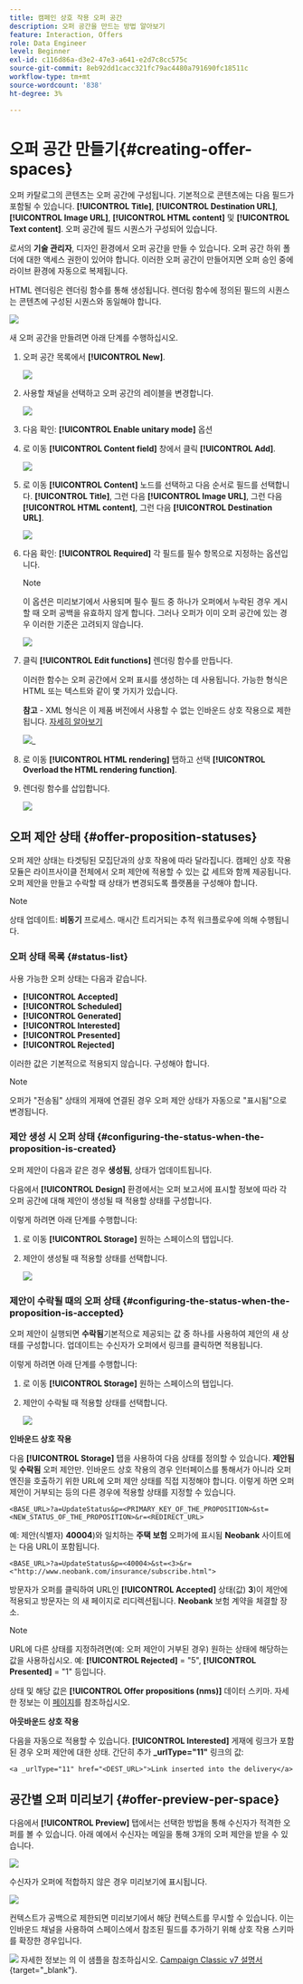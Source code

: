 ```yaml
---
title: 캠페인 상호 작용 오퍼 공간
description: 오퍼 공간을 만드는 방법 알아보기
feature: Interaction, Offers
role: Data Engineer
level: Beginner
exl-id: c116d86a-d3e2-47e3-a641-e2d7c8cc575c
source-git-commit: 8eb92dd1cacc321fc79ac4480a791690fc18511c
workflow-type: tm+mt
source-wordcount: '838'
ht-degree: 3%

---
```


# 오퍼 공간 만들기{#creating-offer-spaces}

오퍼 카탈로그의 콘텐츠는 오퍼 공간에 구성됩니다. 기본적으로 콘텐츠에는 다음 필드가 포함될 수 있습니다. **[!UICONTROL Title]**, **[!UICONTROL Destination URL]**, **[!UICONTROL Image URL]**, **[!UICONTROL HTML content]** 및 **[!UICONTROL Text content]**. 오퍼 공간에 필드 시퀀스가 구성되어 있습니다.

로서의 **기술 관리자**, 디자인 환경에서 오퍼 공간을 만들 수 있습니다. 오퍼 공간 하위 폴더에 대한 액세스 권한이 있어야 합니다. 이러한 오퍼 공간이 만들어지면 오퍼 승인 중에 라이브 환경에 자동으로 복제됩니다.

HTML 렌더링은 렌더링 함수를 통해 생성됩니다. 렌더링 함수에 정의된 필드의 시퀀스는 콘텐츠에 구성된 시퀀스와 동일해야 합니다.

![](assets/offer_space_create_009.png)

새 오퍼 공간을 만들려면 아래 단계를 수행하십시오.

1. 오퍼 공간 목록에서 **[!UICONTROL New]**.

   ![](assets/offer_space_create_001.png)

1. 사용할 채널을 선택하고 오퍼 공간의 레이블을 변경합니다.

   ![](assets/offer_space_create_002.png)

1. 다음 확인: **[!UICONTROL Enable unitary mode]** 옵션

1. 로 이동 **[!UICONTROL Content field]** 창에서 클릭 **[!UICONTROL Add]**.

   ![](assets/offer_space_create_003.png)

1. 로 이동 **[!UICONTROL Content]** 노드를 선택하고 다음 순서로 필드를 선택합니다. **[!UICONTROL Title]**, 그런 다음 **[!UICONTROL Image URL]**, 그런 다음 **[!UICONTROL HTML content]**, 그런 다음 **[!UICONTROL Destination URL]**.

   ![](assets/offer_space_create_004.png)

1. 다음 확인: **[!UICONTROL Required]** 각 필드를 필수 항목으로 지정하는 옵션입니다.

   >[!NOTE]
   >
   >이 옵션은 미리보기에서 사용되며 필수 필드 중 하나가 오퍼에서 누락된 경우 게시할 때 오퍼 공백을 유효하지 않게 합니다. 그러나 오퍼가 이미 오퍼 공간에 있는 경우 이러한 기준은 고려되지 않습니다.

   ![](assets/offer_space_create_005.png)

1. 클릭 **[!UICONTROL Edit functions]** 렌더링 함수를 만듭니다.

   이러한 함수는 오퍼 공간에서 오퍼 표시를 생성하는 데 사용됩니다. 가능한 형식은 HTML 또는 텍스트와 같이 몇 가지가 있습니다.

   **참고** - XML 형식은 이 제품 버전에서 사용할 수 없는 인바운드 상호 작용으로 제한됩니다. [자세히 알아보기](../start/v7-to-v8.md#gs-unavailable-features)

   ![](assets/offer_space_create_006.png)_

1. 로 이동 **[!UICONTROL HTML rendering]** 탭하고 선택 **[!UICONTROL Overload the HTML rendering function]**.
1. 렌더링 함수를 삽입합니다.

   ![](assets/offer_space_create_007.png)

## 오퍼 제안 상태 {#offer-proposition-statuses}

오퍼 제안 상태는 타겟팅된 모집단과의 상호 작용에 따라 달라집니다. 캠페인 상호 작용 모듈은 라이프사이클 전체에서 오퍼 제안에 적용할 수 있는 값 세트와 함께 제공됩니다. 오퍼 제안을 만들고 수락할 때 상태가 변경되도록 플랫폼을 구성해야 합니다.

>[!NOTE]
>
>상태 업데이트: **비동기** 프로세스. 매시간 트리거되는 추적 워크플로우에 의해 수행됩니다.

### 오퍼 상태 목록 {#status-list}

사용 가능한 오퍼 상태는 다음과 같습니다.

* **[!UICONTROL Accepted]**
* **[!UICONTROL Scheduled]**
* **[!UICONTROL Generated]**
* **[!UICONTROL Interested]**
* **[!UICONTROL Presented]**
* **[!UICONTROL Rejected]**

이러한 값은 기본적으로 적용되지 않습니다. 구성해야 합니다.

>[!NOTE]
>
>오퍼가 &quot;전송됨&quot; 상태의 게재에 연결된 경우 오퍼 제안 상태가 자동으로 &quot;표시됨&quot;으로 변경됩니다.

### 제안 생성 시 오퍼 상태 {#configuring-the-status-when-the-proposition-is-created}

오퍼 제안이 다음과 같은 경우 **생성됨**, 상태가 업데이트됩니다.

다음에서 **[!UICONTROL Design]** 환경에서는 오퍼 보고서에 표시할 정보에 따라 각 오퍼 공간에 대해 제안이 생성될 때 적용할 상태를 구성합니다.

이렇게 하려면 아래 단계를 수행합니다:

1. 로 이동 **[!UICONTROL Storage]** 원하는 스페이스의 탭입니다.
1. 제안이 생성될 때 적용할 상태를 선택합니다.

   ![](assets/offer_update_status_001.png)

### 제안이 수락될 때의 오퍼 상태 {#configuring-the-status-when-the-proposition-is-accepted}

오퍼 제안이 실행되면 **수락됨**&#x200B;기본적으로 제공되는 값 중 하나를 사용하여 제안의 새 상태를 구성합니다. 업데이트는 수신자가 오퍼에서 링크를 클릭하면 적용됩니다.

이렇게 하려면 아래 단계를 수행합니다:

1. 로 이동 **[!UICONTROL Storage]** 원하는 스페이스의 탭입니다.
1. 제안이 수락될 때 적용할 상태를 선택합니다.

   ![](assets/offer_update_status_002.png)


**인바운드 상호 작용**

다음 **[!UICONTROL Storage]** 탭을 사용하여 다음 상태를 정의할 수 있습니다. **제안됨** 및 **수락됨** 오퍼 제안만. 인바운드 상호 작용의 경우 인터페이스를 통해서가 아니라 오퍼 엔진을 호출하기 위한 URL에 오퍼 제안 상태를 직접 지정해야 합니다. 이렇게 하면 오퍼 제안이 거부되는 등의 다른 경우에 적용할 상태를 지정할 수 있습니다.

```
<BASE_URL>?a=UpdateStatus&p=<PRIMARY_KEY_OF_THE_PROPOSITION>&st=<NEW_STATUS_OF_THE_PROPOSITION>&r=<REDIRECT_URL>
```

예: 제안(식별자) **40004**)와 일치하는 **주택 보험** 오퍼가에 표시됨 **Neobank** 사이트에는 다음 URL이 포함됩니다.

```
<BASE_URL>?a=UpdateStatus&p=<40004>&st=<3>&r=<"http://www.neobank.com/insurance/subscribe.html">
```

방문자가 오퍼를 클릭하여 URL인 **[!UICONTROL Accepted]** 상태(값) **3**)이 제안에 적용되고 방문자는 의 새 페이지로 리디렉션됩니다. **Neobank** 보험 계약을 체결할 장소.

>[!NOTE]
>
>URL에 다른 상태를 지정하려면(예: 오퍼 제안이 거부된 경우) 원하는 상태에 해당하는 값을 사용하십시오. 예: **[!UICONTROL Rejected]** = &quot;5&quot;, **[!UICONTROL Presented]** = &quot;1&quot; 등입니다.
>
>상태 및 해당 값은 **[!UICONTROL Offer propositions (nms)]** 데이터 스키마. 자세한 정보는 이 [페이지](../dev/create-schema.md)를 참조하십시오.

**아웃바운드 상호 작용**

다음을 자동으로 적용할 수 있습니다. **[!UICONTROL Interested]** 게재에 링크가 포함된 경우 오퍼 제안에 대한 상태. 간단히 추가 **_urlType=&quot;11&quot;** 링크의 값:

```
<a _urlType="11" href="<DEST_URL>">Link inserted into the delivery</a>
```

## 공간별 오퍼 미리보기 {#offer-preview-per-space}

다음에서 **[!UICONTROL Preview]** 탭에서는 선택한 방법을 통해 수신자가 적격한 오퍼를 볼 수 있습니다. 아래 예에서 수신자는 메일을 통해 3개의 오퍼 제안을 받을 수 있습니다.

![](assets/offer_space_overview_002.png)

수신자가 오퍼에 적합하지 않은 경우 미리보기에 표시됩니다.

![](assets/offer_space_overview_001.png)


컨텍스트가 공백으로 제한되면 미리보기에서 해당 컨텍스트를 무시할 수 있습니다. 이는 인바운드 채널을 사용하여 스페이스에서 참조된 필드를 추가하기 위해 상호 작용 스키마를 확장한 경우입니다.

![](../assets/do-not-localize/book.png)  자세한 정보는 의 이 샘플을 참조하십시오. [Campaign Classic v7 설명서](https://experienceleague.adobe.com/docs/campaign-classic/using/managing-offers/advanced-parameters/extension-example.html){target="_blank"}.